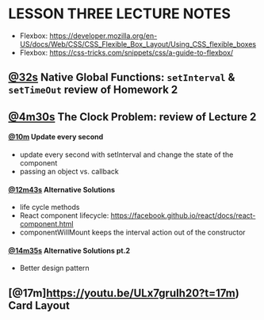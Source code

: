 # LESSON THREE LECTURE NOTES
- Flexbox: https://developer.mozilla.org/en-US/docs/Web/CSS/CSS_Flexible_Box_Layout/Using_CSS_flexible_boxes
- Flexbox: https://css-tricks.com/snippets/css/a-guide-to-flexbox/

## [@32s](https://youtu.be/ULx7gruIh20?t=32s) **Native Global Functions: `setInterval` & `setTimeOut` review of Homework 2**

## [@4m30s](https://youtu.be/ULx7gruIh20?t=4m30s) **The Clock Problem: review of Lecture 2**
#### [@10m](https://youtu.be/ULx7gruIh20?t=10m) **Update every second**
- update every second with setInterval and change the state of the component
- passing an object vs. callback
#### [@12m43s](https://youtu.be/ULx7gruIh20?t=12m43s) **Alternative Solutions**
- life cycle methods
- React component lifecycle: https://facebook.github.io/react/docs/react-component.html
- componentWillMount keeps the interval action out of the constructor
#### [@14m35s](https://youtu.be/ULx7gruIh20?t=14m35s) **Alternative Solutions pt.2**
- Better design pattern

## [@17m]https://youtu.be/ULx7gruIh20?t=17m) **Card Layout**
